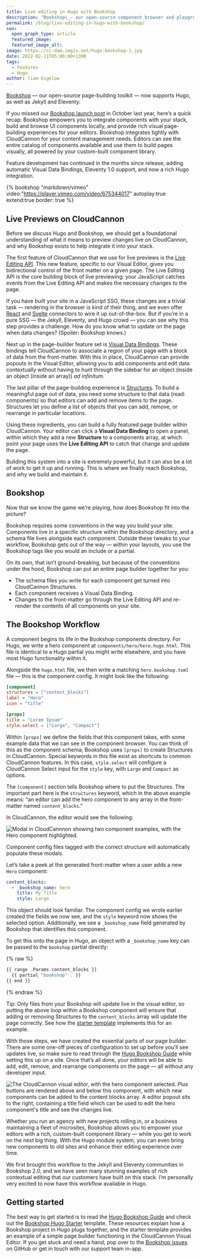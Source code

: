 ```yaml
---
title: Live editing in Hugo with Bookshop
description: "Bookshop\_— our open-source component browser and playground, now brings live editing and component-driven workflows to Hugo, as well as Jekyll and Eleventy."
permalink: /blog/live-editing-in-hugo-with-bookshop/
seo:
  open_graph_type: article
  featured_image:
  featured_image_alt:
image: https://cc-dam.imgix.net/hugo-bookshop-1.jpg
date: 2022-02-11T05:00:00+1300
tags:
  - Features
  - Hugo
author: liam-bigelow
---
```

[Bookshop](https://github.com/CloudCannon/bookshop) — our open-source page-building toolkit — now supports Hugo, as well as Jekyll and Eleventy.

If you missed our [Bookshop launch post](/blog/introducing-bookshop/) in October last year, here’s a quick recap: Bookshop empowers you to integrate components with your stack, build and browse UI components locally, and provide rich visual page-building experiences for your editors. Bookshop integrates tightly with CloudCannon for your content management needs. Editors can see the entire catalog of components available and use them to build pages visually, all powered by your custom-built component library.

Feature development has continued in the months since release, adding automatic Visual Data Bindings, Eleventy 1.0 support, and now a rich Hugo integration.

{% bookshop "markdown/vimeo" video:"https://player.vimeo.com/video/675344017" autoplay:true extend:true border: true %}

## Live Previews on CloudCannon

Before we discuss Hugo and Bookshop, we should get a foundational
understanding of what it means to preview changes live on CloudCannon, and
why Bookshop exists to help integrate it into your stack. 

The first feature of CloudCannon that we use for live previews is the
[Live Editing API](https://cloudcannon.com/documentation/articles/using-live-editing-with-vanilla-js/). This new feature, specific to our Visual
Editor, gives you bidirectional control of the front matter on a given
page. The Live Editing API is the core building block of live previewing:
your JavaScript catches events from the Live Editing API and makes the
necessary changes to the page. 


If you have built your site in a JavaScript SSG, these changes are a
trivial task — rendering in the browser is kind of their thing, and we
even offer
[React](https://cloudcannon.com/documentation/articles/using-live-editing-with-react/) and
[Svelte](https://cloudcannon.com/documentation/articles/live-editing-with-svelte/) connectors to wire it up out-of-the-box.
But if you’re in a pure SSG — the Jekyll, Eleventy, and Hugo crowd — you
can see why this step provides a challenge. How do you know what to update
on the page when data changes? (Spoiler: Bookshop knows.)


Next up in the page-builder feature set is [Visual Data
Bindings](https://cloudcannon.com/documentation/articles/what-are-visual-data-bindings/). These bindings tell CloudCannon to
associate a region of your page with a block of data from the
front-matter. With this in place, CloudCannon can provide popouts in the
Visual Editor, allowing you to add components and edit data contextually
without having to hunt through the sidebar for an object (inside an object
(inside an array)) *ad infinitum*. 

The last pillar of the page-building experience is
[Structures](https://cloudcannon.com/documentation/articles/defining-what-adds-to-an-array-with-array-structures/#structures). To build a meaningful page out of data,
you need some structure to that data (read: components) so that editors
can add and remove items to the page. Structures let you define a list of
objects that you can add, remove, or rearrange in particular
locations. 

Using these ingredients, you can build a fully featured page builder
within CloudCannon. Your editor can click a **Visual Data
Binding** to open a panel, within which they add a
new **Structure** to a components array, at which point your
page uses the **Live Editing API** to catch that change and
update the page.


Building this system into a site is extremely powerful, but it can also be
a lot of work to get it up and running. This is where we finally reach
Bookshop, and why we build and maintain it.


## Bookshop


Now that we know the game we’re playing, how does Bookshop fit into the
picture? 


Bookshop requires some conventions in the way you build your site.
Components live in a specific structure within the Bookshop directory, and
a schema file lives alongside each component. Outside these tweaks to your
workflow, Bookshop gets out of the way — within your layouts, you use the
Bookshop tags like you would an include or a partial. 

On its own, that isn’t ground-breaking, but because of the conventions
under the hood, Bookshop can put an entire page builder together for you:

* The schema files you write for each component get turned into
CloudCannon Structures.
* Each component receives a Visual Data Binding.
* Changes to the front-matter go through the Live Editing API and
re-render the contents of all components on your site.

## The Bookshop Workflow

A component begins its life in the Bookshop components directory. For
Hugo, we write a hero component at `components/hero/hero.hugo.html`. This
file is identical to a Hugo partial you might write elsewhere, and you
have most Hugo functionality within it. 

Alongside the `hugo.html` file, we then write a matching
`hero.bookshop.toml` file — this is the component config. It might look
like the following:

```toml
[component]
structures = ["content_blocks"]
label = "Hero"
icon = "title"

[props]
title = "Lorem Ipsum"
style.select = ["Large", "Compact"]
```

Within `[props]` we define the fields that this component takes, with some
example data that we can see in the component browser. You can think of
this as the component schema; Bookshop uses `[props]` to create Structures
in CloudCannon. Special keywords in this file exist as shortcuts to common
CloudCannon features. In this case, `style.select` will configure a
CloudCannon Select input for the `style` key, with `Large` and `Compact`
as options.

The `[component]` section tells Bookshop where to put the Structures. The
important part here is the `structures` keyword, which in the above
example means: “an editor can add the hero component to any array in the
front-matter named `content_blocks`.”

In CloudCannon, the editor would see the following:

![Modal in CloudCannnon showing two component examples, with the Hero component highlighted.](https://cc-dam.imgix.net/Component-modal.png)


Component config files tagged with the correct structure will
automatically populate these modals.


Let’s take a peek at the generated front-matter when a user adds a new
`Hero` component:

```yaml
content_blocks:
  - _bookshop_name: hero
    title: My Title
    style: Large
```

This object should look familiar. The component config we wrote earlier
created the fields we now see, and the `style` keyword now shows the
selected option. Additionally, we see a `_bookshop_name` field generated
by Bookshop that identifies this component. 


To get this onto the page in Hugo, an object with a
`_bookshop_name` key can be passed to the `bookshop` partial
directly:

{% raw %}
```handlebars
{{ range .Params.content_blocks }}
  {{ partial "bookshop" . }}
{{ end }}
```
{% endraw %}

Tip: Only files from your Bookshop will update live in the visual editor,
so putting the above loop within a Bookshop component will ensure that
adding or removing Structures to the `content_blocks` array will
update the page correctly. See how the [starter template](https://github.com/CloudCannon/hugo-bookshop-starter/blob/main/component-library/shared/hugo/page.hugo.html) implements this for an example.

With those steps, we have created the essential parts of our page builder.
There are some one-off pieces of configuration to set up before you’ll see
updates live, so make sure to read through the [Hugo Bookshop
Guide](https://github.com/CloudCannon/bookshop/blob/main/guides/hugo.adoc) while setting this up on a
site. Once that’s all done, your editors will be able to add, edit,
remove, and rearrange components on the page — all without any developer
input.

![The CloudCannon visual editor, with the hero component selected. Plus
buttons are rendered above and below this component, with which new
components can be added to the content blocks array. A editor popout sits
to the right, containing a title field which can be used to edit the hero
component's title and see the changes
live.](https://cc-dam.imgix.net/Bookshop-editing-component.png "The
CloudCannon visual editor")

Whether you run an agency with new projects rolling in, or a business
maintaining a fleet of microsites, Bookshop allows you to empower your
editors with a rich, custom-built component library — while you get to
work on the next big thing. With the Hugo module system, you can even
bring new components to old sites and enhance their editing experience
over time.

We first brought this workflow to the Jekyll and Eleventy communities in
Bookshop 2.0, and we have seen many stunning examples of rich contextual
editing that our customers have built on this stack. I’m personally very
excited to now have this workflow available in Hugo. 

## Getting started

The best way to get started is to read the [Hugo Bookshop
Guide](https://github.com/CloudCannon/bookshop/blob/main/guides/hugo.adoc) and check out the [Bookshop
Hugo Starter](https://github.com/CloudCannon/hugo-bookshop-starter) template. These resources
explain how a Bookshop project in Hugo plugs together, and the starter
template provides an example of a simple page builder functioning in the
CloudCannon Visual Editor. If you get stuck and need a hand, pop over to
the [Bookshop issues](https://github.com/CloudCannon/bookshop/issues) on GitHub or get in touch with
our support team in-app.